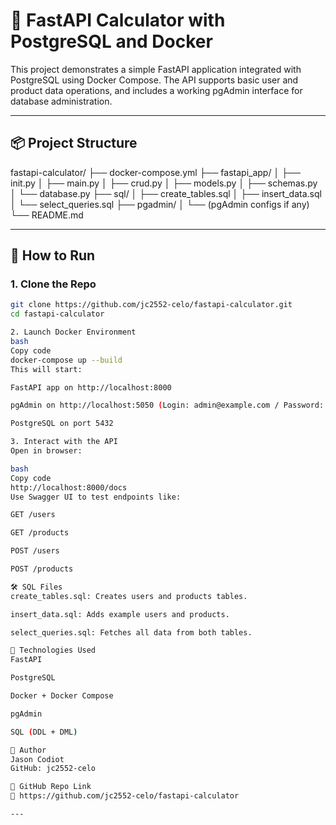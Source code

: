 # 🧮 FastAPI Calculator with PostgreSQL and Docker

This project demonstrates a simple FastAPI application integrated with PostgreSQL using Docker Compose. The API supports basic user and product data operations, and includes a working pgAdmin interface for database administration.

---

## 📦 Project Structure

fastapi-calculator/
├── docker-compose.yml
├── fastapi_app/
│ ├── init.py
│ ├── main.py
│ ├── crud.py
│ ├── models.py
│ ├── schemas.py
│ └── database.py
├── sql/
│ ├── create_tables.sql
│ ├── insert_data.sql
│ └── select_queries.sql
├── pgadmin/
│ └── (pgAdmin configs if any)
└── README.md


---

## 🚀 How to Run

### 1. Clone the Repo

```bash
git clone https://github.com/jc2552-celo/fastapi-calculator.git
cd fastapi-calculator

2. Launch Docker Environment
bash
Copy code
docker-compose up --build
This will start:

FastAPI app on http://localhost:8000

pgAdmin on http://localhost:5050 (Login: admin@example.com / Password: admin)

PostgreSQL on port 5432

3. Interact with the API
Open in browser:

bash
Copy code
http://localhost:8000/docs
Use Swagger UI to test endpoints like:

GET /users

GET /products

POST /users

POST /products

🛠️ SQL Files
create_tables.sql: Creates users and products tables.

insert_data.sql: Adds example users and products.

select_queries.sql: Fetches all data from both tables.

🧠 Technologies Used
FastAPI

PostgreSQL

Docker + Docker Compose

pgAdmin

SQL (DDL + DML)

👤 Author
Jason Codiot
GitHub: jc2552-celo

📂 GitHub Repo Link
🔗 https://github.com/jc2552-celo/fastapi-calculator

---

